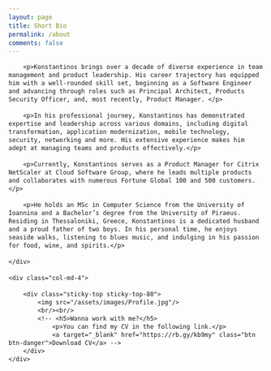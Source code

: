 ```yaml
---
layout: page
title: Short Bio
permalink: /about
comments: false
---
```


<div class="row justify-content-between">
    <div class="col-md-8 pr-5">

        <p>Konstantinos brings over a decade of diverse experience in team management and product leadership. His career trajectory has equipped him with a well-rounded skill set, beginning as a Software Engineer and advancing through roles such as Principal Architect, Products Security Officer, and, most recently, Product Manager. </p>
        
        <p>In his professional journey, Konstantinos has demonstrated expertise and leadership across various domains, including digital transformation, application modernization, mobile technology, security, networking and more. His extensive experience makes him adept at managing teams and products effectively.</p>
        
        <p>Currently, Konstantinos serves as a Product Manager for Citrix NetScaler at Cloud Software Group, where he leads multiple products and collaborates with numerous Fortune Global 100 and 500 customers. </p>
        
        <p>He holds an MSc in Computer Science from the University of Ioannina and a Bachelor’s degree from the University of Piraeus. Residing in Thessaloniki, Greece, Konstantinos is a dedicated husband and a proud father of two boys. In his personal time, he enjoys seaside walks, listening to blues music, and indulging in his passion for food, wine, and spirits.</p>

    </div>

    <div class="col-md-4">

        <div class="sticky-top sticky-top-80">
            <img src="/assets/images/Profile.jpg"/>
            <br/><br/>
            <!-- <h5>Wanna work with me?</h5> 
                <p>You can find my CV in the following link.</p> 
                <a target="_blank" href="https://rb.gy/kb9my" class="btn btn-danger">Download CV</a> -->
        </div>
    </div>
</div>
